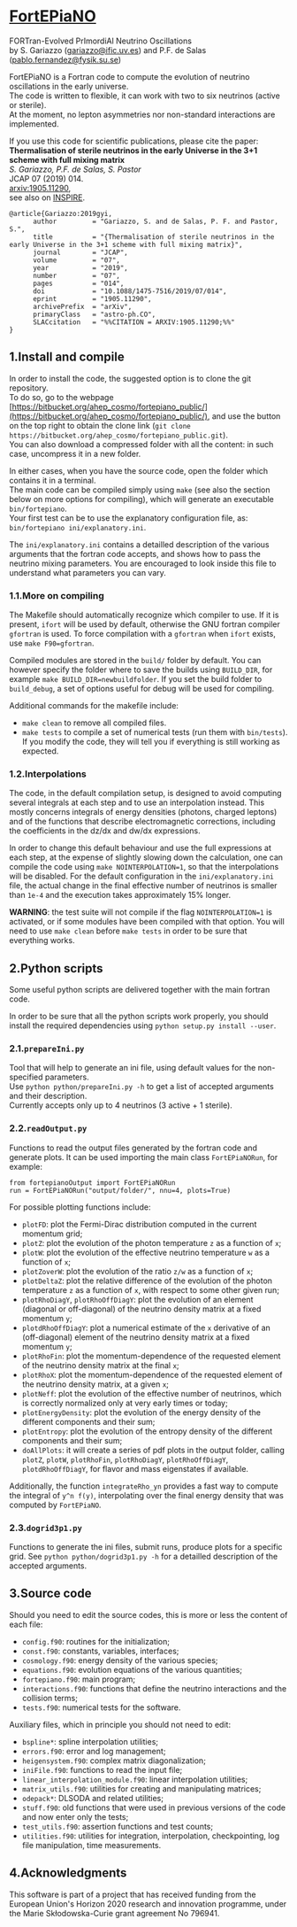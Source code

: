# [FortEPiaNO](https://bitbucket.org/ahep_cosmo/fortepiano_public/)
FORTran-Evolved PrImordiAl Neutrino Oscillations  
by S. Gariazzo (gariazzo@ific.uv.es) and P.F. de Salas (pablo.fernandez@fysik.su.se)

FortEPiaNO is a Fortran code to compute the evolution of neutrino oscillations in the early universe.  
The code is written to flexible, it can work with two to six neutrinos (active or sterile).  
At the moment, no lepton asymmetries nor non-standard interactions are implemented.

If you use this code for scientific publications, please cite the paper:  
**Thermalisation of sterile neutrinos in the early Universe in the 3+1 scheme with full mixing matrix**  
_S. Gariazzo, P.F. de Salas, S. Pastor_  
JCAP 07 (2019) 014.  
[arxiv:1905.11290](https://arxiv.org/abs/1905.11290),  
see also on [INSPIRE](https://inspirehep.net/record/1736955).  
```
@article{Gariazzo:2019gyi,
      author         = "Gariazzo, S. and de Salas, P. F. and Pastor, S.",
      title          = "{Thermalisation of sterile neutrinos in the early Universe in the 3+1 scheme with full mixing matrix}",
      journal        = "JCAP",
      volume         = "07",
      year           = "2019",
      number         = "07",
      pages          = "014",
      doi            = "10.1088/1475-7516/2019/07/014",
      eprint         = "1905.11290",
      archivePrefix  = "arXiv",
      primaryClass   = "astro-ph.CO",
      SLACcitation   = "%%CITATION = ARXIV:1905.11290;%%"
}
```


## 1.Install and compile
In order to install the code, the suggested option is to clone the git repository.  
To do so, go to the webpage [https://bitbucket.org/ahep_cosmo/fortepiano_public/](https://bitbucket.org/ahep_cosmo/fortepiano_public/), and use the button on the top right to obtain the clone link (`git clone https://bitbucket.org/ahep_cosmo/fortepiano_public.git`).  
You can also download a compressed folder with all the content: in such case, uncompress it in a new folder.

In either cases, when you have the source code, open the folder which contains it in a terminal.  
The main code can be compiled simply using `make` (see also the section below on more options for compiling), which will generate an executable `bin/fortepiano`.  
Your first test can be to use the explanatory configuration file, as: `bin/fortepiano ini/explanatory.ini`.

The `ini/explanatory.ini` contains a detailled description of the various arguments that the fortran code accepts, and shows how to pass the neutrino mixing parameters.
You are encouraged to look inside this file to understand what parameters you can vary.

### 1.1.More on compiling
The Makefile should automatically recognize which compiler to use.
If it is present, `ifort` will be used by default, otherwise the GNU fortran compiler `gfortran` is used.
To force compilation with a `gfortran` when `ifort` exists, use `make F90=gfortran`.

Compiled modules are stored in the `build/` folder by default. You can however specify the folder where to save the builds using `BUILD_DIR`, for example `make BUILD_DIR=newbuildfolder`.
If you set the build folder to `build_debug`, a set of options useful for debug will be used for compiling.

Additional commands for the makefile include:

* `make clean` to remove all compiled files.
* `make tests` to compile a set of numerical tests (run them with `bin/tests`). If you modify the code, they will tell you if everything is still working as expected.

### 1.2.Interpolations
The code, in the default compilation setup, is designed to avoid computing several integrals at each step and to use an interpolation instead.
This mostly concerns integrals of energy densities (photons, charged leptons) and of the functions that describe electromagnetic corrections, including the coefficients in the dz/dx and dw/dx expressions.

In order to change this default behaviour and use the full expressions at each step, at the expense of slightly slowing down the calculation, one can compile the code using `make NOINTERPOLATION=1`, so that the interpolations will be disabled.
For the default configuration in the `ini/explanatory.ini` file, the actual change in the final effective number of neutrinos is smaller than `1e-4` and the execution takes approximately 15% longer.

**WARNING**: the test suite will not compile if the flag `NOINTERPOLATION=1` is activated, or if some modules have been compiled with that option. You will need to use `make clean` before `make tests` in order to be sure that everything works.


## 2.Python scripts
Some useful python scripts are delivered together with the main fortran code.

In order to be sure that all the python scripts work properly, you should install the required dependencies using `python setup.py install --user`.

### 2.1.`prepareIni.py`
Tool that will help to generate an ini file, using default values for the non-specified parameters.  
Use `python python/prepareIni.py -h` to get a list of accepted arguments and their description.  
Currently accepts only up to 4 neutrinos (3 active + 1 sterile).

### 2.2.`readOutput.py`
Functions to read the output files generated by the fortran code and generate plots.
It can be used importing the main class `FortEPiaNORun`, for example:
```
from fortepianoOutput import FortEPiaNORun
run = FortEPiaNORun("output/folder/", nnu=4, plots=True)
```

For possible plotting functions include:

* `plotFD`: plot the Fermi-Dirac distribution computed in the current momentum grid;
* `plotZ`: plot the evolution of the photon temperature `z` as a function of `x`;
* `plotW`: plot the evolution of the effective neutrino temperature `w` as a function of `x`;
* `plotZoverW`: plot the evolution of the ratio `z/w` as a function of `x`;
* `plotDeltaZ`: plot the relative difference of the evolution of the photon temperature `z` as a function of `x`, with respect to some other given run;
* `plotRhoDiagY`, `plotRhoOffDiagY`: plot the evolution of an element (diagonal or off-diagonal) of the neutrino density matrix at a fixed momentum `y`;
* `plotdRhoOffDiagY`: plot a numerical estimate of the `x` derivative of an (off-diagonal) element of the neutrino density matrix at a fixed momentum `y`;
* `plotRhoFin`: plot the momentum-dependence of the requested element of the neutrino density matrix at the final `x`;
* `plotRhoX`: plot the momentum-dependence of the requested element of the neutrino density matrix, at a given `x`;
* `plotNeff`: plot the evolution of the effective number of neutrinos, which is correctly normalized only at very early times or today;
* `plotEnergyDensity`: plot the evolution of the energy density of the different components and their sum;
* `plotEntropy`: plot the evolution of the entropy density of the different components and their sum;
* `doAllPlots`: it will create a series of pdf plots in the output folder, calling
`plotZ`, `plotW`, `plotRhoFin`, `plotRhoDiagY`, `plotRhoOffDiagY`, `plotdRhoOffDiagY`,
for flavor and mass eigenstates if available.

Additionally, the function `integrateRho_yn` provides a fast way to compute the integral of `y^n f(y)`, interpolating over the final energy density that was computed by `FortEPiaNO`.

### 2.3.`dogrid3p1.py`
Functions to generate the ini files, submit runs, produce plots for a specific grid.
See `python python/dogrid3p1.py -h` for a detailled description of the accepted arguments.


## 3.Source code
Should you need to edit the source codes, this is more or less the content of each file:

* `config.f90`: routines for the initialization;
* `const.f90`: constants, variables, interfaces;
* `cosmology.f90`: energy density of the various species;
* `equations.f90`: evolution equations of the various quantities;
* `fortepiano.f90`: main program;
* `interactions.f90`: functions that define the neutrino interactions and the collision terms;
* `tests.f90`: numerical tests for the software.

Auxiliary files, which in principle you should not need to edit:

* `bspline*`: spline interpolation utilities;
* `errors.f90`: error and log management;
* `heigensystem.f90`: complex matrix diagonalization;
* `iniFile.f90`: functions to read the input file;
* `linear_interpolation_module.f90`: linear interpolation utilities;
* `matrix_utils.f90`: utilities for creating and manipulating matrices;
* `odepack*`: DLSODA and related utilities;
* `stuff.f90`: old functions that were used in previous versions of the code and now enter only the tests;
* `test_utils.f90`: assertion functions and test counts;
* `utilities.f90`: utilities for integration, interpolation, checkpointing, log file manipulation, time measurements.


## 4.Acknowledgments
This software is part of a project that has received funding from the European Union's Horizon 2020 research and innovation programme, under the Marie Skłodowska-Curie grant agreement No 796941.
